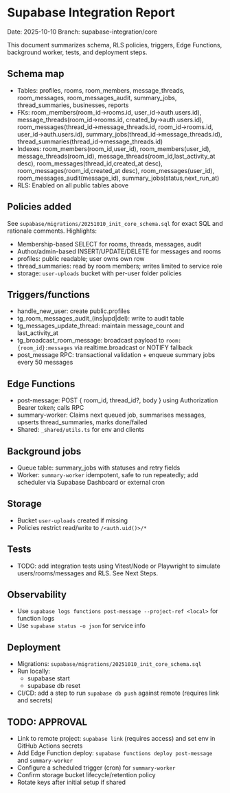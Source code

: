 # Supabase Integration Report

Date: 2025-10-10
Branch: supabase-integration/core

This document summarizes schema, RLS policies, triggers, Edge Functions, background worker, tests, and deployment steps.

## Schema map
- Tables: profiles, rooms, room_members, message_threads, room_messages, room_messages_audit, summary_jobs, thread_summaries, businesses, reports
- FKs: room_members(room_id->rooms.id, user_id->auth.users.id), message_threads(room_id->rooms.id, created_by->auth.users.id), room_messages(thread_id->message_threads.id, room_id->rooms.id, user_id->auth.users.id), summary_jobs(thread_id->message_threads.id), thread_summaries(thread_id->message_threads.id)
- Indexes: room_members(room_id,user_id), room_members(user_id), message_threads(room_id), message_threads(room_id,last_activity_at desc), room_messages(thread_id,created_at desc), room_messages(room_id,created_at desc), room_messages(user_id), room_messages_audit(message_id), summary_jobs(status,next_run_at)
- RLS: Enabled on all public tables above

## Policies added
See `supabase/migrations/20251010_init_core_schema.sql` for exact SQL and rationale comments. Highlights:
- Membership-based SELECT for rooms, threads, messages, audit
- Author/admin-based INSERT/UPDATE/DELETE for messages and rooms
- profiles: public readable; user owns own row
- thread_summaries: read by room members; writes limited to service role
- storage: `user-uploads` bucket with per-user folder policies

## Triggers/functions
- handle_new_user: create public.profiles
- tg_room_messages_audit_(ins|upd|del): write to audit table
- tg_messages_update_thread: maintain message_count and last_activity_at
- tg_broadcast_room_message: broadcast payload to `room:{room_id}:messages` via realtime.broadcast or NOTIFY fallback
- post_message RPC: transactional validation + enqueue summary jobs every 50 messages

## Edge Functions
- post-message: POST { room_id, thread_id?, body } using Authorization Bearer token; calls RPC
- summary-worker: Claims next queued job, summarises messages, upserts thread_summaries, marks done/failed
- Shared: `_shared/utils.ts` for env and clients

## Background jobs
- Queue table: summary_jobs with statuses and retry fields
- Worker: `summary-worker` idempotent, safe to run repeatedly; add scheduler via Supabase Dashboard or external cron

## Storage
- Bucket `user-uploads` created if missing
- Policies restrict read/write to `/<auth.uid()>/*`

## Tests
- TODO: add integration tests using Vitest/Node or Playwright to simulate users/rooms/messages and RLS. See Next Steps.

## Observability
- Use `supabase logs functions post-message --project-ref <local>` for function logs
- Use `supabase status -o json` for service info

## Deployment
- Migrations: `supabase/migrations/20251010_init_core_schema.sql`
- Run locally:
  - supabase start
  - supabase db reset
- CI/CD: add a step to run `supabase db push` against remote (requires link and secrets)

## TODO: APPROVAL
- Link to remote project: `supabase link` (requires access) and set env in GitHub Actions secrets
- Add Edge Function deploy: `supabase functions deploy post-message` and `summary-worker`
- Configure a scheduled trigger (cron) for `summary-worker`
- Confirm storage bucket lifecycle/retention policy
- Rotate keys after initial setup if shared

